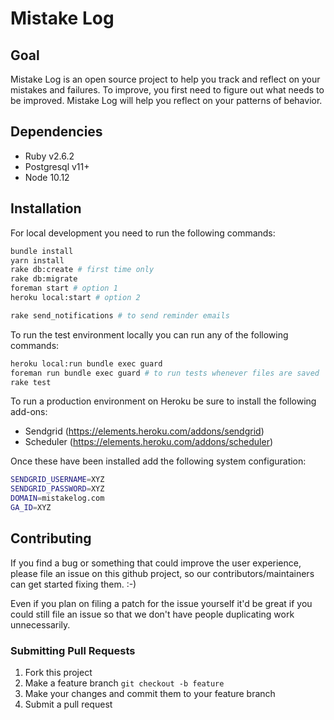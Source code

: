 # Mistake Log

## Goal

Mistake Log is an open source project to help you track and reflect on your mistakes and failures.
To improve, you first need to figure out what needs to be improved.
Mistake Log will help you reflect on your patterns of behavior.

## Dependencies

* Ruby v2.6.2
* Postgresql v11+
* Node 10.12

## Installation

For local development you need to run the following commands:

```bash
bundle install
yarn install
rake db:create # first time only
rake db:migrate
foreman start # option 1
heroku local:start # option 2

rake send_notifications # to send reminder emails
```

To run the test environment locally you can run any of the following commands:

```bash
heroku local:run bundle exec guard
foreman run bundle exec guard # to run tests whenever files are saved
rake test
```

To run a production environment on Heroku be sure to install the following add-ons:

* Sendgrid (https://elements.heroku.com/addons/sendgrid)
* Scheduler (https://elements.heroku.com/addons/scheduler)

Once these have been installed add the following system configuration:

```bash
SENDGRID_USERNAME=XYZ
SENDGRID_PASSWORD=XYZ
DOMAIN=mistakelog.com
GA_ID=XYZ
```

## Contributing

If you find a bug or something that could improve the user experience, please file an issue on this github project,
so our contributors/maintainers can get started fixing them. :-)

Even if you plan on filing a patch for the issue yourself it'd be great if you could still file an issue so that we
don't have people duplicating work unnecessarily.

### Submitting Pull Requests

1. Fork this project
2. Make a feature branch `git checkout -b feature`
3. Make your changes and commit them to your feature branch
4. Submit a pull request
